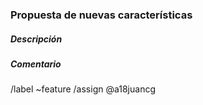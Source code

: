 ### Propuesta de nuevas características

##### Descripción
<!-- Indica brevemente qué es lo que te gustaría que se añadiera a la aplicación -->

##### Comentario
<!-- Expón por qué consideras necesaria esta nueva función y, si lo deseas, de qué forma se podría implementar -->

<!-- ¡No borres esto! -->
/label ~feature
/assign @a18juancg